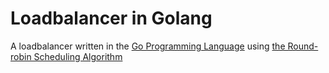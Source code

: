 # Loadbalancer in Golang

A loadbalancer written in the [Go Programming Language](https://go.dev/) using [the Round-robin Scheduling Algorithm](https://en.wikipedia.org/wiki/Round-robin_scheduling)
